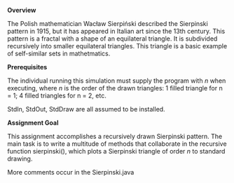 **Overview**

The Polish mathematician Wacław Sierpiński described the Sierpinski pattern in 1915, but it has appeared in Italian art since the 13th century. This pattern is a fractal with a shape of an equilateral triangle. It is subdivided recursively into smaller equilateral triangles. This triangle is a basic example of self-similar sets in mathetmatics.

**Prerequisites**

The individual running this simulation must supply the program with *n* when executing, where *n* is the order of the drawn triangles: 1 filled triangle for n = 1; 4 filled triangles for n = 2, etc.

StdIn, StdOut, StdDraw are all assumed to be installed.

**Assignment Goal**

This assignment accomplishes a recursively drawn Sierpinski pattern. The main task is to write a multitude of methods that collaborate in the recursive function sierpinski(), which plots a Sierpinski triangle of order *n* to standard drawing.

More comments occur in the Sierpinski.java
